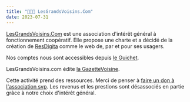```yaml
---
title: "🗽🐪🗼 LesGrandsVoisins.Com"
date: 2023-07-31
---
```


[LesGrandsVoisins.Com](https://www.lesgrandsvoisi's.com) est une association d'intérêt général à fonctionnement coopératif. Elle propose une charte et a décidé de la création de [ResDigita](https://www.resdigita.com) comme le web de, par et pour ses usagers. 

Nos comptes nous sont accessibles depuis [le Guichet](https://app.lesgrandsvoisins.com).

LesGrandsVoisins.com édite [la GazetteVoisine](/notes/what/gazettevoisine).

Cette activité prend des ressources. Merci de penser à [faire un don à l'association svp](https://www.lesgrandsvoisins.com/coop/dons/). Les revenus et les prestions sont désassociés en partie grâce à notre choix d'intérêt général. 

